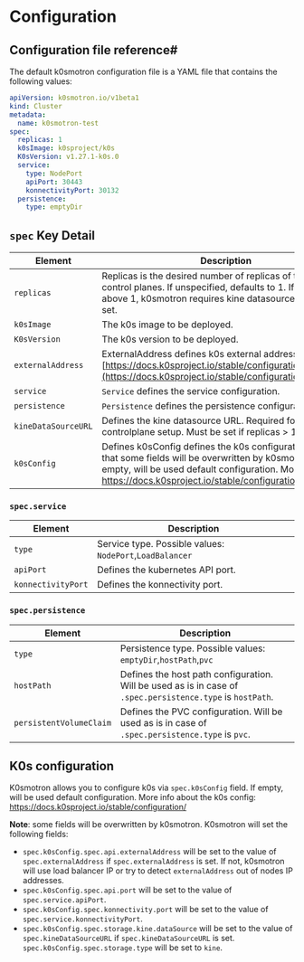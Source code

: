 # Configuration

## Configuration file reference#

The default k0smotron configuration file is a YAML file that contains the following values:

```yaml
apiVersion: k0smotron.io/v1beta1
kind: Cluster
metadata:
  name: k0smotron-test
spec:
  replicas: 1
  k0sImage: k0sproject/k0s
  K0sVersion: v1.27.1-k0s.0
  service:
    type: NodePort
    apiPort: 30443
    konnectivityPort: 30132
  persistence:
    type: emptyDir
```

## `spec` Key Detail

| Element             | Description                                                                                                                                                                                                         |
|---------------------|---------------------------------------------------------------------------------------------------------------------------------------------------------------------------------------------------------------------|
| `replicas`          | Replicas is the desired number of replicas of the k0s control planes. If unspecified, defaults to 1. If the value is above 1, k0smotron requires kine datasource URL to be set.                                     |
| `k0sImage`          | The k0s image to be deployed.                                                                                                                                                                                       |
| `K0sVersion`        | The k0s version to be deployed.                                                                                                                                                                                     |
| `externalAddress`   | ExternalAddress defines k0s external address. See [https://docs.k0sproject.io/stable/configuration/#specapi](https://docs.k0sproject.io/stable/configuration/#specapi)                                              |
| `service`           | `Service` defines the service configuration.                                                                                                                                                                        |
| `persistence`       | `Persistence` defines the persistence configuration.                                                                                                                                                                |
| `kineDataSourceURL` | Defines the kine datasource URL. Required for HA controlplane setup. Must be set if replicas > 1.                                                                                                                   |
| `k0sConfig`         | Defines k0sConfig defines the k0s configuration. Note, that some fields will be overwritten by k0smotron. If empty, will be used default configuration. More info: https://docs.k0sproject.io/stable/configuration/ |

### `spec.service`

| Element            | Description                                              |
|--------------------|----------------------------------------------------------|
| `type`             | Service type. Possible values: `NodePort`,`LoadBalancer` |
| `apiPort`          | Defines the kubernetes API port.                         |
| `konnectivityPort` | Defines the konnectivity port.                           |

### `spec.persistence`

| Element                 | Description                                                                                                |
|-------------------------|------------------------------------------------------------------------------------------------------------|
| `type`                  | Persistence type. Possible values: `emptyDir`,`hostPath`,`pvc`                                             |
| `hostPath`              | Defines the host path configuration. Will be used as is in case of `.spec.persistence.type` is `hostPath`. |
| `persistentVolumeClaim` | Defines the PVC configuration. Will be used as is in case of `.spec.persistence.type` is `pvc`.            |


## K0s configuration

K0smotron allows you to configure k0s via `spec.k0sConfig` field. If empty, will be used default configuration. 
More info about the k0s config: https://docs.k0sproject.io/stable/configuration/ 

**Note**: some fields will be overwritten by k0smotron. K0smotron will set the following fields:
- `spec.k0sConfig.spec.api.externalAddress` will be set to the value of `spec.externalAddress` if `spec.externalAddress` is set. 
   If not, k0smotron will use load balancer IP or try to detect `externalAddress` out of nodes IP addresses. 
- `spec.k0sConfig.spec.api.port` will be set to the value of `spec.service.apiPort`.
- `spec.k0sConfig.spec.konnectivity.port` will be set to the value of `spec.service.konnectivityPort`.
- `spec.k0sConfig.spec.storage.kine.dataSource` will be set to the value of `spec.kineDataSourceURL` if `spec.kineDataSourceURL` is set. 
  `spec.k0sConfig.spec.storage.type` will be set to `kine`.


